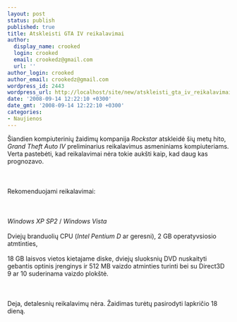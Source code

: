 ```yaml
---
layout: post
status: publish
published: true
title: Atskleisti GTA IV reikalavimai
author:
  display_name: crooked
  login: crooked
  email: crookedz@gmail.com
  url: ''
author_login: crooked
author_email: crookedz@gmail.com
wordpress_id: 2443
wordpress_url: http://localhost/site/new/atskleisti_gta_iv_reikalavimai/
date: '2008-09-14 12:22:10 +0300'
date_gmt: '2008-09-14 12:22:10 +0300'
categories:
- Naujienos
---
```

<p>Šiandien kompiuterinių žaidimų kompanija <i>Rockstar</i> atskleidė šių metų hito, <i>Grand Theft Auto IV</i> preliminarius reikalavimus asmeniniams kompiuteriams. Verta pastebėti, kad reikalavimai nėra tokie aukšti kaip, kad daug kas prognozavo.<br />
<br><br />
<br>Rekomenduojami reikalavimai:<br />
<br><br />
<br><i>Windows XP SP2</i> / <i>Windows Vista</i><br />
<br>Dviejų branduolių CPU (<i>Intel Pentium D</i> ar geresni), 2 GB operatyvsiosio atmtinties,<br />
<br>18 GB laisvos vietos kietajame diske, dviejų sluoksnių DVD nuskaityti gebantis optinis įrenginys ir 512 MB vaizdo atminties turinti bei su Direct3D 9 ar 10 suderinama vaizdo plokštė.<br />
<br><br />
<br>Deja, detalesnių reikalavimų nėra. Žaidimas turėtų pasirodyti lapkričio 18 dieną.<br />
<br><br />
<br><br />
<br></p>
